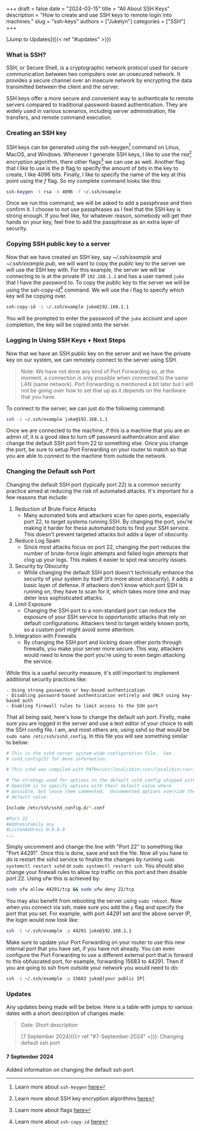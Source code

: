 +++
draft = false
date = "2024-03-15"
title = "All About SSH Keys"
description = "How to create and use SSH keys to remote login into machines."
slug = "ssh-keys"
authors = ["Jukelyn"]
categories = ["SSH"]
+++

[Jump to Updates]({{< ref "#updates" >}})
### What is SSH?

SSH, or Secure Shell, is a cryptographic network protocol used for secure communication between two computers over an unsecured network. It provides a secure channel over an insecure network by encrypting the data transmitted between the client and the server.

SSH keys offer a more secure and convenient way to authenticate to remote servers compared to traditional password-based authentication. They are widely used in various scenarios, including server administration, file transfers, and remote command execution.

### Creating an SSH key

SSH keys can be generated using the ssh-keygen[^1] command on Linux, MacOS, and Windows. Whenever I generate SSH keys, I like to use the *rsa*[^2] encryption algorithm, there other flags[^3] we can use as well. Another flag that I like to use is the *b* flag to specify the amount of bits in the key to create, I like 4096 bits. Finally, I like to specify the name of the key at this point using the *f* flag. So my complete command looks like this: 
```bash
ssh-keygen -t rsa -b 4096 -f ~/.ssh/example
```
Once we run this command, we will be asked to add a passphrase and then confirm it. I choose to not use passphrases as I feel that the SSH key is strong enough. If you feel like, for whatever reason, somebody will get their hands on your key, feel free to add the passphrase as an extra layer of security.

### Copying SSH public key to a server

Now that we have created an SSH key, say *~/.ssh/example* and *~/.ssh/example.pub*, we will want to copy the *public* key to the server we will use the SSH key with. For this example, the server we will be connecting to is at the private IP `192.168.1.1` and has a user named `juke` that I have the password to. To copy the public key to the server we will be using the ssh-copy-id[^4] command. We will use the *i* flag to specify which key will be copying over.
```bash
ssh-copy-id -i ~/.ssh/example juke@192.168.1.1
```
You will be prompted to enter the password of the `juke` account and upon completion, the key will be copied onto the server.

### Logging In Using SSH Keys + Next Steps

Now that we have an SSH public key on the server and we have the private key on our system, we can remotely connect to the server using SSH.
> Note: We have not done any kind of Port Forwarding so, at the moment, a connection is only possible when connected to the same LAN (same network). Port Forwarding is mentioned a bit later but I will not be going over how to set that up as it depends on the hardware that you have.

To connect to the server, we can just do the following command:
```bash
ssh -i ~/.ssh/example juke@192.168.1.1
```
Once we are connected to the machine, if this is a machine that you are an admin of, it is a good idea to turn off password authentication and also change the default SSH port from 22 to something else. Once you change the port, be sure to setup Port Forwarding on your router to match so that you are able to connect to the machine from outside the network.

### Changing the Default ssh Port
Changing the default SSH port (typically port 22) is a common security practice aimed at reducing the risk of automated attacks. It's important for a few reasons that include:

1. Reduction of Brute Force Attacks
    - Many automated bots and attackers scan for open ports, especially port 22, to target systems running SSH. By changing the port, you're making it harder for these automated bots to find your SSH service. This doesn't prevent targeted attacks but adds a layer of obscurity.
2. Reduce Log Spam
    - Since most attacks focus on port 22, changing the port reduces the number of brute-force login attempts and failed login attempts that clog up your logs. This makes it easier to spot real security issues.
3. Security by Obscurity
    - While changing the default SSH port doesn't technically enhance the security of your system by itself (it’s more about obscurity), it adds a basic layer of defense. If attackers don't know which port SSH is running on, they have to scan for it, which takes more time and may deter less sophisticated attacks.
4. Limit Exposure
    - Changing the SSH port to a non-standard port can reduce the exposure of your SSH service to opportunistic attacks that rely on default configurations. Attackers tend to target widely known ports, so a custom port might avoid some attention.
5. Integration with Firewalls
    - By changing the SSH port and locking down other ports through firewalls, you make your server more secure. This way, attackers would need to know the port you're using to even begin attacking the service.

While this is a useful security measure, it's still important to implement additional security practices like:

    - Using strong passwords or key-based authentication
    - Disabling password-based authentication entirely and ONLY using key-based auth
    - Enabling firewall rules to limit access to the SSH port

That all being said, here's how to change the default ssh port. Firstly, make sure you are logged in the server and use a text editor of your choice to edit the SSH config file. I am, and most others are, using sshd so that would be `sudo nano /etc/ssh/sshd_config`. In this file you will see something similar to below:

```bash
# This is the sshd server system-wide configuration file.  See
# sshd_config(5) for more information.

# This sshd was compiled with PATH=/usr/local/sbin:/usr/local/bin:/usr/sbin:/usr/bin:/sbin:/bin:/usr/games

# The strategy used for options in the default sshd_config shipped with
# OpenSSH is to specify options with their default value where
# possible, but leave them commented.  Uncommented options override the
# default value.

Include /etc/ssh/sshd_config.d/*.conf

#Port 22
#AddressFamily any
#ListenAddress 0.0.0.0
...
```

Simply uncomment and change the line with "Port 22" to something like "Port 44291". Once this is done, save and exit the file. Now all you have to do is restart the sshd service to finalize the changes by running `sudo systemctl restart sshd` or `sudo systemctl restart ssh`. You should also change your firewall rules to allow tcp traffic on this port and then disable port 22. Using ufw this is achieved by:
```bash
sudo ufw allow 44291/tcp && sudo ufw deny 22/tcp
```

You may also benefit from rebooting the server using `sudo reboot`. Now when you connect via ssh, make sure you add the `p` flag and specify the port that you set. For example, with port 44291 set and the above server IP, the login would now look like:

```bash
ssh -i ~/.ssh/example -p 44291 juke@192.168.1.1
```

Make sure to update your Port Forwarding on your router to use this new internal port that you have set, if you have not already. You can even configure the Port Forwarding to use a different external port that is forward to this obfuscated port, for example, forwarding 15683 to 44291. Then if you are going to ssh from outside your network you would need to do:

```bash
ssh -i ~/.ssh/example -p 15683 juke@[your public IP]
```


### Updates
Any updates being made will be below. Here is a table with jumps to various dates with a short description of changes made:

> Date: Short description
>
> [7 September 2024]({{< ref "#7-September-2024" >}}): Changing default ssh port

#### 7 September 2024
Added information on changing the default ssh port.

[^1]: Learn more about `ssh-keygen` [here](https://linux.die.net/man/1/ssh-keygen)
[^2]: Learn more about SSH key encryption algorithms [here](https://goteleport.com/blog/comparing-ssh-keys/)
[^3]: Learn more about flags [here](https://www.ibm.com/docs/pt/aix/7.3?topic=names-command-flags)
[^4]: Learn more about `ssh-copy-id` [here](https://linux.die.net/man/1/ssh-copy-id)